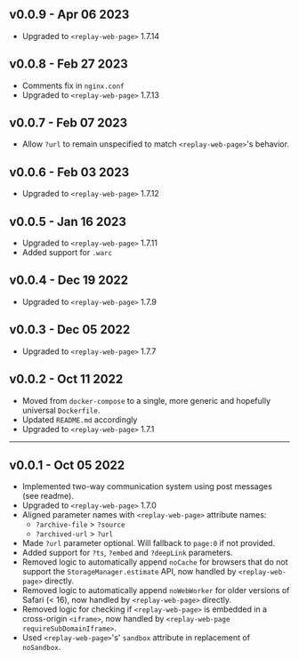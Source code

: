 ## v0.0.9 - Apr 06 2023 
- Upgraded to `<replay-web-page>` 1.7.14

## v0.0.8 - Feb 27 2023 
- Comments fix in `nginx.conf`
- Upgraded to `<replay-web-page>` 1.7.13

## v0.0.7 - Feb 07 2023 
- Allow `?url` to remain unspecified to match `<replay-web-page>`'s behavior.

## v0.0.6 - Feb 03 2023 
- Upgraded to `<replay-web-page>` 1.7.12 

## v0.0.5 - Jan 16 2023 
- Upgraded to `<replay-web-page>` 1.7.11 
- Added support for `.warc`

## v0.0.4 - Dec 19 2022
- Upgraded to `<replay-web-page>` 1.7.9 

## v0.0.3 - Dec 05 2022
- Upgraded to `<replay-web-page>` 1.7.7 

## v0.0.2 - Oct 11 2022
- Moved from `docker-compose` to a single, more generic and hopefully universal `Dockerfile`.
- Updated `README.md` accordingly
- Upgraded to `<replay-web-page>` 1.7.1

---

## v0.0.1 - Oct 05 2022 
- Implemented two-way communication system using post messages (see readme).
- Upgraded to `<replay-web-page>` 1.7.0
- Aligned parameter names with `<replay-web-page>` attribute names:
  - `?archive-file` > `?source`
  - `?archived-url` > `?url`
- Made `?url` parameter optional. Will fallback to `page:0` if not provided.
- Added support for `?ts`, `?embed` and `?deepLink` parameters.
- Removed logic to automatically append `noCache` for browsers that do not support the `StorageManager.estimate` API, now handled by `<replay-web-page>` directly.
- Removed logic to automatically append `noWebWorker` for older versions of Safari (< 16), now handled by `<replay-web-page>` directly.
- Removed logic for checking if `<replay-web-page>` is embedded in a cross-origin `<iframe>`, now handled by `<replay-web-page requireSubDomainIframe>`.
- Used `<replay-web-page>`'s' `sandbox` attribute in replacement of `noSandbox`.
